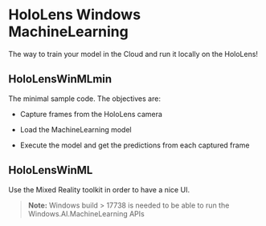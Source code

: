 # HoloLens Windows MachineLearning

The way to train your model in the Cloud and run it locally on the HoloLens!


## HoloLensWinMLmin

The minimal sample code. The objectives are:

- Capture frames from the HoloLens camera

- Load the MachineLearning model

- Execute the model and get the predictions from each captured frame

## HoloLensWinML

Use the Mixed Reality toolkit in order to have a nice UI.



> **Note:** Windows build > 17738 is needed to be able to run the Windows.AI.MachineLearning APIs
